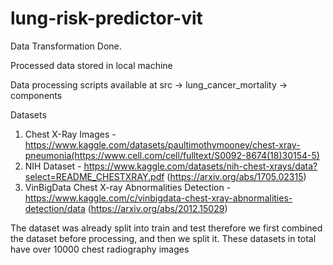 # lung-risk-predictor-vit

Data Transformation Done.

Processed data stored in local machine

Data processing scripts available at src -> lung_cancer_mortality -> components 

Datasets
1) Chest X-Ray Images - https://www.kaggle.com/datasets/paultimothymooney/chest-xray-pneumonia(https://www.cell.com/cell/fulltext/S0092-8674(18)30154-5)
2) NIH Dataset - https://www.kaggle.com/datasets/nih-chest-xrays/data?select=README_CHESTXRAY.pdf (https://arxiv.org/abs/1705.02315)
3) VinBigData Chest X-ray Abnormalities Detection - https://www.kaggle.com/c/vinbigdata-chest-xray-abnormalities-detection/data (https://arxiv.org/abs/2012.15029)

The dataset was already split into train and test therefore we first combined the dataset before processing, and then we split it.
These datasets in total have over 10000 chest radiography images
